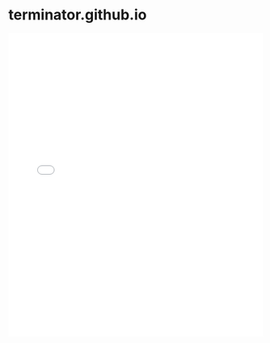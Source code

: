 # terminator.github.io
<embed src="Terminator_V5.pdf" width="100%" height="600px" type="application/pdf">
